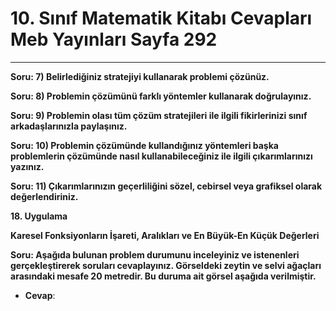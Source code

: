 # 10. Sınıf Matematik Kitabı Cevapları Meb Yayınları Sayfa 292

---

**Soru: 7) Belirlediğiniz stratejiyi kullanarak problemi çözünüz.**

**Soru: 8) Problemin çözümünü farklı yöntemler kullanarak doğrulayınız.**

**Soru: 9) Problemin olası tüm çözüm stratejileri ile ilgili fikirlerinizi sınıf arkadaşlarınızla paylaşınız.**

**Soru: 10) Problemin çözümünde kullandığınız yöntemleri başka problemlerin çözümünde nasıl kullanabileceğiniz ile ilgili çıkarımlarınızı yazınız.**

**Soru: 11) Çıkarımlarınızın geçerliliğini sözel, cebirsel veya grafiksel olarak değerlendiriniz.**

**18. Uygulama**

**Karesel Fonksiyonların İşareti, Aralıkları ve En Büyük-En Küçük Değerleri**

**Soru: Aşağıda bulunan problem durumunu inceleyiniz ve istenenleri gerçekleştirerek soruları cevaplayınız. Görseldeki zeytin ve selvi ağaçları arasındaki mesafe 20 metredir. Bu duruma ait görsel aşağıda verilmiştir.**

-   **Cevap**: